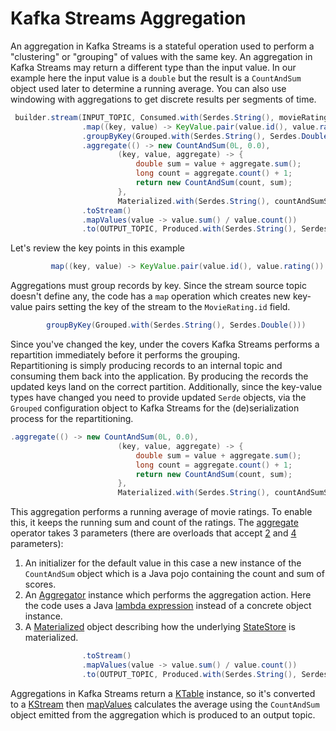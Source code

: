 # Kafka Streams Aggregation

An aggregation in Kafka Streams is a stateful operation used to perform a "clustering" or "grouping" of values with
the same key.  An aggregation in Kafka Streams may return a different type than the input value.  In our example here
the input value is a `double` but the result is a `CountAndSum` object used later to determine a running average.
You can also use windowing with aggregations to get discrete results per segments of time.

``` java annotate
 builder.stream(INPUT_TOPIC, Consumed.with(Serdes.String(), movieRatingSerde))
                .map((key, value) -> KeyValue.pair(value.id(), value.rating()))
                .groupByKey(Grouped.with(Serdes.String(), Serdes.Double()))
                .aggregate(() -> new CountAndSum(0L, 0.0),
                        (key, value, aggregate) -> {
                            double sum = value + aggregate.sum();
                            long count = aggregate.count() + 1;
                            return new CountAndSum(count, sum);
                        },
                        Materialized.with(Serdes.String(), countAndSumSerde))
                .toStream()
                .mapValues(value -> value.sum() / value.count())
                .to(OUTPUT_TOPIC, Produced.with(Serdes.String(), Serdes.Double()));
```

Let's review the key points in this example

``` java
         map((key, value) -> KeyValue.pair(value.id(), value.rating())
```  

Aggregations must group records by key.  Since the stream source topic doesn't define any, the code has a `map` operation which creates new key-value pairs setting the key of the stream to the `MovieRating.id` field.

``` java
        groupByKey(Grouped.with(Serdes.String(), Serdes.Double()))
```

Since you've changed the key, under the covers Kafka Streams performs a repartition immediately before it performs the grouping.  
Repartitioning is simply producing records to an internal topic and consuming them back into the application.   By producing the records the updated keys land on
the correct partition. Additionally, since the key-value types have changed you need to provide updated `Serde` objects, via the `Grouped` configuration object
to Kafka Streams for the (de)serialization process for the repartitioning.

``` java
.aggregate(() -> new CountAndSum(0L, 0.0),
                        (key, value, aggregate) -> {
                            double sum = value + aggregate.sum();
                            long count = aggregate.count() + 1;
                            return new CountAndSum(count, sum);
                        },
                        Materialized.with(Serdes.String(), countAndSumSerde))

```

This aggregation performs a running average of movie ratings.  To enable this, it keeps the running sum and count of the ratings.  The [aggregate](https://javadoc.io/static/org.apache.kafka/kafka-streams/3.6.0/org/apache/kafka/streams/kstream/KGroupedStream.html#aggregate-org.apache.kafka.streams.kstream.Initializer-org.apache.kafka.streams.kstream.Aggregator-org.apache.kafka.streams.kstream.Materialized-) operator takes 3 parameters (there are overloads that accept [2](https://javadoc.io/static/org.apache.kafka/kafka-streams/3.6.0/org/apache/kafka/streams/kstream/KGroupedStream.html#aggregate-org.apache.kafka.streams.kstream.Initializer-org.apache.kafka.streams.kstream.Aggregator-) and [4](https://javadoc.io/static/org.apache.kafka/kafka-streams/3.6.0/org/apache/kafka/streams/kstream/KGroupedStream.html#aggregate-org.apache.kafka.streams.kstream.Initializer-org.apache.kafka.streams.kstream.Aggregator-org.apache.kafka.streams.kstream.Named-org.apache.kafka.streams.kstream.Materialized-) parameters):

1. An initializer for the default value in this case a new instance of the `CountAndSum` object which is a Java pojo containing the count and sum of scores.
2. An [Aggregator](https://javadoc.io/static/org.apache.kafka/kafka-streams/3.6.0/org/apache/kafka/streams/kstream/Aggregator.html) instance which performs the aggregation action.  Here the code uses a Java [lambda expression](https://docs.oracle.com/javase/tutorial/java/javaOO/lambdaexpressions.html) instead of a concrete object instance.
3. A [Materialized](https://javadoc.io/static/org.apache.kafka/kafka-streams/3.6.0/org/apache/kafka/streams/kstream/Materialized.html) object describing how the underlying [StateStore](https://javadoc.io/static/org.apache.kafka/kafka-streams/3.6.0/org/apache/kafka/streams/processor/StateStore.html) is materialized.

``` java
                .toStream()
                .mapValues(value -> value.sum() / value.count())
                .to(OUTPUT_TOPIC, Produced.with(Serdes.String(), Serdes.Double()));

```
Aggregations in Kafka Streams return a [KTable](https://javadoc.io/static/org.apache.kafka/kafka-streams/3.6.0/org/apache/kafka/streams/kstream/KTable.html) instance, so it's converted to a [KStream](https://javadoc.io/static/org.apache.kafka/kafka-streams/3.6.0/org/apache/kafka/streams/kstream/KStream.html) then [mapValues](https://javadoc.io/static/org.apache.kafka/kafka-streams/3.6.0/org/apache/kafka/streams/kstream/KStream.html#mapValues-org.apache.kafka.streams.kstream.ValueMapper-) calculates the average using the `CountAndSum` object emitted from the aggregation which is produced to an output topic. 
